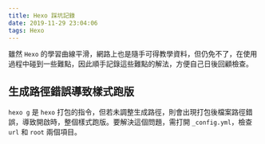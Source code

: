 ```yaml
---
title: Hexo 踩坑記錄
date: 2019-11-29 23:04:06
tags: Hexo
---
```

雖然 `Hexo` 的學習曲線平滑，網路上也是隨手可得教學資料，但仍免不了，在使用過程中碰到一些難點，因此順手記錄這些難點的解法，方便自己日後回顧檢查。
<!--more-->
## 生成路徑錯誤導致樣式跑版
`hexo g` 是 `hexo` 打包的指令，但若未調整生成路徑，則會出現打包後檔案路徑錯誤，導致開啟時，整個樣式跑版。要解決這個問題，需打開 `_config.yml`，檢查 `url` 和 `root` 兩個項目。